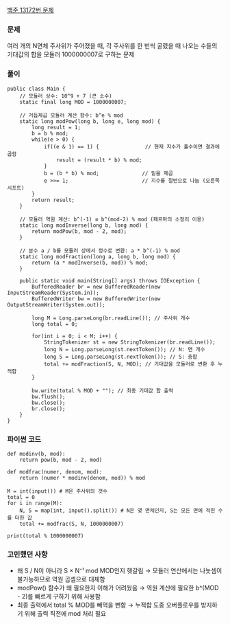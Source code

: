 [백준 13172번 문제](https://www.acmicpc.net/problem/13172)

### 문제
여러 개의 N면체 주사위가 주어졌을 때, 각 주사위를 한 번씩 굴렸을 때 나오는 수들의 기대값의 합을 모듈러 1000000007로 구하는 문제

### 풀이
```
public class Main {
    // 모듈러 상수: 10^9 + 7 (큰 소수)
    static final long MOD = 1000000007;

    // 거듭제곱 모듈러 계산 함수: b^e % mod
    static long modPow(long b, long e, long mod) {
        long result = 1;
        b = b % mod;
        while(e > 0) {
            if((e & 1) == 1) {               // 현재 지수가 홀수이면 결과에 곱함
                result = (result * b) % mod;
            }
            b = (b * b) % mod;              // 밑을 제곱
            e >>= 1;                        // 지수를 절반으로 나눔 (오른쪽 시프트)
        }
        return result;
    }

    // 모듈러 역원 계산: b^(-1) ≡ b^(mod-2) % mod (페르마의 소정리 이용)
    static long modInverse(long b, long mod) {
        return modPow(b, mod - 2, mod);
    }

    // 분수 a / b를 모듈러 상에서 정수로 변환: a * b^(-1) % mod
    static long modFraction(long a, long b, long mod) {
        return (a * modInverse(b, mod)) % mod;
    }

    public static void main(String[] args) throws IOException {
        BufferedReader br = new BufferedReader(new InputStreamReader(System.in));
        BufferedWriter bw = new BufferedWriter(new OutputStreamWriter(System.out));

        long M = Long.parseLong(br.readLine()); // 주사위 개수
        long total = 0;

        for(int i = 0; i < M; i++) {
            StringTokenizer st = new StringTokenizer(br.readLine());
            long N = Long.parseLong(st.nextToken()); // N: 면 개수
            long S = Long.parseLong(st.nextToken()); // S: 총합
            total += modFraction(S, N, MOD); // 기대값을 모듈러로 변환 후 누적합
        }

        bw.write(total % MOD + ""); // 최종 기대값 합 출력
        bw.flush();
        bw.close();
        br.close();
    }
}
```

### 파이썬 코드
```
def modinv(b, mod):
    return pow(b, mod - 2, mod)

def modfrac(numer, denom, mod):
    return (numer * modinv(denom, mod)) % mod

M = int(input()) # M은 주사위의 갯수
total = 0
for i in range(M):
    N, S = map(int, input().split()) # N은 몇 면체인지, S는 모든 면에 적힌 수를 더한 값
    total += modfrac(S, N, 1000000007)

print(total % 1000000007)
```

### 고민했던 사항
- 왜 S / N이 아니라 S × N⁻¹ mod MOD인지 헷갈림 → 모듈러 연산에서는 나눗셈이 불가능하므로 역원 곱셈으로 대체함
- modPow() 함수가 왜 필요한지 이해가 어려웠음 → 역원 계산에 필요한 b^(MOD - 2)를 빠르게 구하기 위해 사용함
- 최종 출력에서 total % MOD를 빼먹을 뻔함 → 누적합 도중 오버플로우를 방지하기 위해 출력 직전에 mod 처리 필요